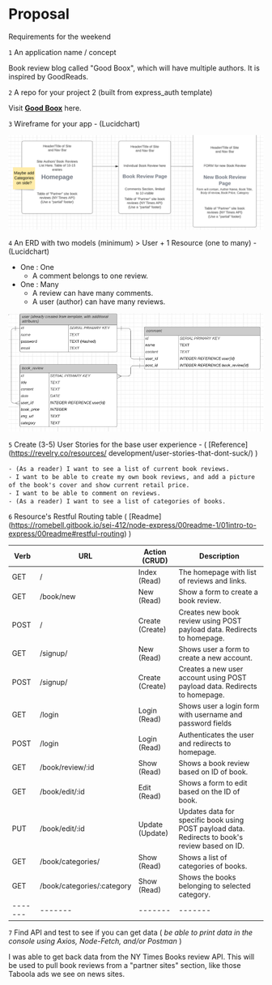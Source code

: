 # Proposal
Requirements for the weekend

`1` An application name / concept

 Book review blog called "Good Boox", which will have multiple authors. It is inspired by GoodReads.

`2` A repo for your project 2 (built from express_auth template)

Visit **[Good Boox](https://github.com/mauricechevez/GoodBoox)** here.

`3` Wireframe for your app - (Lucidchart)

![Wireframe](./img/screenshots/Wireframe1.png)

`4` An ERD with two models (minimum) > User + 1 Resource (one to many) - (Lucidchart)

- One : One
    - A comment belongs to one review.
- One : Many
    - A review can have many comments.
    - A user (author) can have many reviews.


![ERD](./img/screenshots/ERD_diagram1.png)

`5` Create (3-5) User Stories for the base user experience - ( [Reference] (https://revelry.co/resources/
development/user-stories-that-dont-suck/) )

    - (As a reader) I want to see a list of current book reviews.
    - I want to be able to create my own book reviews, and add a picture of the book's cover and show current retail price.
    - I want to be able to comment on reviews.
    - (As a reader) I want to see a list of categories of books.

`6` Resource's Restful Routing table ( [Readme] (https://romebell.gitbook.io/sei-412/node-express/00readme-1/01intro-to-express/00readme#restful-routing) )

| Verb | URL | Action (CRUD) | Description
| ------- | ------- | ------- | ------- |
| GET | / | Index (Read) | The homepage with list of reviews and links. | 
| GET | /book/new | New (Read) | Show a form to create a book review. |
| POST | / | Create (Create) | Creates new book review using POST payload data. Redirects to homepage. | 
| GET | /signup/ | New (Read) | Shows user a form to create a new account. |
| POST | /signup/ | Create (Create) | Creates a new user account using POST payload data. Redirects to homepage. |
| GET | /login | Login (Read) | Shows user a login form with username and password fields |
| POST | /login | Login (Read) | Authenticates the user and redirects to homepage. |
| GET | /book/review/:id | Show (Read) | Shows a book review based on ID of book. | 
| GET | /book/edit/:id | Edit (Read) | Shows a form to edit based on the ID of book. |
| PUT | /book/edit/:id | Update (Update) | Updates data for specific book using POST payload data. Redirects to book's review based on ID.|
| GET | /book/categories/ | Show (Read) | Shows a list of categories of books. |
| GET | /book/categories/:category | Show (Read) | Shows the books belonging to selected category.
| ------- | ------- | ------- | ------- |

`7` Find API and test to see if you can get data ( *be able to print data in the console using Axios, Node-Fetch, and/or Postman* )

I was able to get back data from the NY Times Books review API. This will be used to pull book reviews from a "partner sites" section, like those Taboola ads we see on news sites.